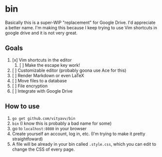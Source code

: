 # bin

Basically this is a super-WIP "replacement" for Google Drive. I'd appreciate a better name. I'm making this because I keep trying to use Vim shortcuts in google drive and it is not very great.

## Goals

1. [x] Vim shortcuts in the editor
	1. [ ] Make the escape key work!
2. [ ] Customizable editor (probably goona use Ace for this)
3. [ ] Render Markdown or even LaTeX
4. [ ] Move files to a database
5. [ ] File encryption
6. [ ] Integrate with Google Drive

## How to use

1. `go get github.com/vityavv/bin`
2. `bin` (I know this is probably a bad name for some)
3. go to `localhost:8080` in your browser
4. Create yourself an account, log in, etc. (I'm trying to make it pretty straightfoward)
5. A file will be already in your bin called `.style.css`, which you can edit to change the CSS of every page.
